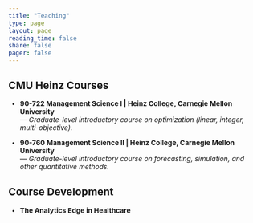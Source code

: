 ```yaml
---
title: "Teaching"
type: page
layout: page
reading_time: false
share: false
pager: false
---
```


<div style="font-size: 0.85rem;">

## CMU Heinz Courses

- **90-722 Management Science I | Heinz College, Carnegie Mellon University**  
   — *Graduate-level introductory course on optimization (linear, integer, multi-objective).*

- **90-760 Management Science II | Heinz College, Carnegie Mellon University**  
   — *Graduate-level introductory course on forecasting, simulation, and other quantitative methods.*

## Course Development

- **The Analytics Edge in Healthcare**

</div>